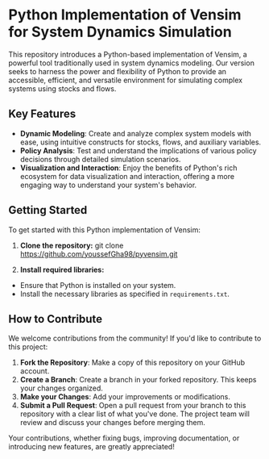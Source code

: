 # Python Implementation of Vensim for System Dynamics Simulation

This repository introduces a Python-based implementation of Vensim, a powerful tool traditionally used in system dynamics modeling. Our version seeks to harness the power and flexibility of Python to provide an accessible, efficient, and versatile environment for simulating complex systems using stocks and flows. 

## Key Features

- **Dynamic Modeling**: Create and analyze complex system models with ease, using intuitive constructs for stocks, flows, and auxiliary variables.
- **Policy Analysis**: Test and understand the implications of various policy decisions through detailed simulation scenarios.
- **Visualization and Interaction**: Enjoy the benefits of Python's rich ecosystem for data visualization and interaction, offering a more engaging way to understand your system's behavior.

## Getting Started

To get started with this Python implementation of Vensim:

1. **Clone the repository:**
git clone https://github.com/youssefGha98/pyvensim.git

2. **Install required libraries:**
- Ensure that Python is installed on your system.
- Install the necessary libraries as specified in `requirements.txt`.
## How to Contribute

We welcome contributions from the community! If you'd like to contribute to this project:

1. **Fork the Repository**: Make a copy of this repository on your GitHub account.
2. **Create a Branch**: Create a branch in your forked repository. This keeps your changes organized.
3. **Make your Changes**: Add your improvements or modifications.
4. **Submit a Pull Request**: Open a pull request from your branch to this repository with a clear list of what you've done. The project team will review and discuss your changes before merging them.

Your contributions, whether fixing bugs, improving documentation, or introducing new features, are greatly appreciated!
